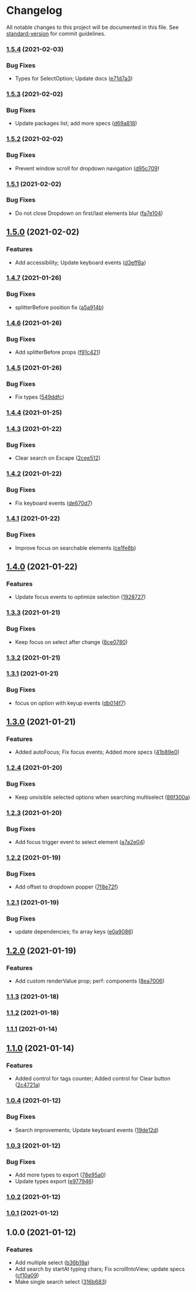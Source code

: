 # Changelog

All notable changes to this project will be documented in this file. See [standard-version](https://github.com/conventional-changelog/standard-version) for commit guidelines.

### [1.5.4](https://github.com/o-mega/artof-select/compare/v1.5.3...v1.5.4) (2021-02-03)


### Bug Fixes

* Types for SelectOption; Update docs ([e71d7a3](https://github.com/o-mega/artof-select/commit/e71d7a3127cb3d16fd733b83ad7181caa6f78fcf))

### [1.5.3](https://github.com/o-mega/artof-select/compare/v1.5.2...v1.5.3) (2021-02-02)


### Bug Fixes

* Update packages list; add more specs ([d69a818](https://github.com/o-mega/artof-select/commit/d69a8187421785702c2eeea1c1054f7ded28fdb3))

### [1.5.2](https://github.com/o-mega/artof-select/compare/v1.5.1...v1.5.2) (2021-02-02)


### Bug Fixes

* Prevent window scroll for dropdown navigation ([d95c709](https://github.com/o-mega/artof-select/commit/d95c709b81e476b6fff23e7b413db7573c70ee37))

### [1.5.1](https://github.com/o-mega/artof-select/compare/v1.5.0...v1.5.1) (2021-02-02)


### Bug Fixes

* Do not close Dropdown on first/last elements blur ([fa7e104](https://github.com/o-mega/artof-select/commit/fa7e1045a0d4e183af14ee68c41d108ea32194c8))

## [1.5.0](https://github.com/o-mega/artof-select/compare/v1.4.7...v1.5.0) (2021-02-02)


### Features

* Add accessibility; Update keyboard events ([d3eff8a](https://github.com/o-mega/artof-select/commit/d3eff8af686bdbf62b844a28406208742caf3b45))

### [1.4.7](https://github.com/o-mega/artof-select/compare/v1.4.6...v1.4.7) (2021-01-26)


### Bug Fixes

* splitterBefore position fix ([a5a914b](https://github.com/o-mega/artof-select/commit/a5a914b0f59bd8e1ee23704a80e969a409887371))

### [1.4.6](https://github.com/o-mega/artof-select/compare/v1.4.5...v1.4.6) (2021-01-26)


### Bug Fixes

* Add splitterBefore props ([f91c421](https://github.com/o-mega/artof-select/commit/f91c42117b4965361f4385aa08e5542f10c91323))

### [1.4.5](https://github.com/o-mega/artof-select/compare/v1.4.4...v1.4.5) (2021-01-26)


### Bug Fixes

* Fix types ([549ddfc](https://github.com/o-mega/artof-select/commit/549ddfc53e2df04531ddd410d38dc351b8533d0a))

### [1.4.4](https://github.com/o-mega/artof-select/compare/v1.4.3...v1.4.4) (2021-01-25)

### [1.4.3](https://github.com/o-mega/artof-select/compare/v1.4.2...v1.4.3) (2021-01-22)


### Bug Fixes

* Clear search on Escape ([2cee512](https://github.com/o-mega/artof-select/commit/2cee512db75dd910dfd6e94d93e1b28d344cbf63))

### [1.4.2](https://github.com/o-mega/artof-select/compare/v1.4.1...v1.4.2) (2021-01-22)


### Bug Fixes

* Fix keyboard events ([de670d7](https://github.com/o-mega/artof-select/commit/de670d7e31d1ee9723404b3437c92a956dc1832d))

### [1.4.1](https://github.com/o-mega/artof-select/compare/v1.4.0...v1.4.1) (2021-01-22)


### Bug Fixes

* Improve focus on searchable elements ([ce1fe8b](https://github.com/o-mega/artof-select/commit/ce1fe8b155e2a3af7155699a419da17ee300e234))

## [1.4.0](https://github.com/o-mega/artof-select/compare/v1.3.3...v1.4.0) (2021-01-22)


### Features

* Update focus events to optimize selection ([1928727](https://github.com/o-mega/artof-select/commit/19287274ccc16306cb57b6433ffcbd572dedd4f8))

### [1.3.3](https://github.com/o-mega/artof-select/compare/v1.3.2...v1.3.3) (2021-01-21)


### Bug Fixes

* Keep focus on select after change ([8ce0780](https://github.com/o-mega/artof-select/commit/8ce07808faa93d95d8028245c0f6ef5871aff143))

### [1.3.2](https://github.com/o-mega/artof-select/compare/v1.3.1...v1.3.2) (2021-01-21)

### [1.3.1](https://github.com/o-mega/artof-select/compare/v1.3.0...v1.3.1) (2021-01-21)


### Bug Fixes

* focus on option with keyup events ([db014f7](https://github.com/o-mega/artof-select/commit/db014f79133bea89e24a07fff1dfb36cb4f8ebad))

## [1.3.0](https://github.com/o-mega/artof-select/compare/v1.2.4...v1.3.0) (2021-01-21)


### Features

* Added autoFocus; Fix focus events; Added more specs ([41b89e0](https://github.com/o-mega/artof-select/commit/41b89e0f96b06d5527e3307c8467ed7275494190))

### [1.2.4](https://github.com/o-mega/artof-select/compare/v1.2.3...v1.2.4) (2021-01-20)


### Bug Fixes

* Keep unvisible selected options when searching multiselect ([86f300a](https://github.com/o-mega/artof-select/commit/86f300a569c6a9a3b9a505dc9fe23f6ffbc83f52))

### [1.2.3](https://github.com/o-mega/artof-select/compare/v1.2.2...v1.2.3) (2021-01-20)


### Bug Fixes

* Add focus trigger event to select element ([a7a2e04](https://github.com/o-mega/artof-select/commit/a7a2e040cd85726d365922523d9263c4d361f59d))

### [1.2.2](https://github.com/o-mega/artof-select/compare/v1.2.1...v1.2.2) (2021-01-19)


### Bug Fixes

* Add offset to dropdown popper ([7f8e72f](https://github.com/o-mega/artof-select/commit/7f8e72f4930f2c004dfff5a7e62626472e39e9eb))

### [1.2.1](https://github.com/o-mega/artof-select/compare/v1.2.0...v1.2.1) (2021-01-19)


### Bug Fixes

* update dependencies; fix array keys ([e0a9086](https://github.com/o-mega/artof-select/commit/e0a90869aa5ef013364a30af1d136dace81af044))

## [1.2.0](https://github.com/o-mega/artof-select/compare/v1.1.3...v1.2.0) (2021-01-19)


### Features

* Add custom renderValue prop; perf: components ([8ea7006](https://github.com/o-mega/artof-select/commit/8ea7006b24035c05035f3a0a20035bc864f09a4b))

### [1.1.3](https://github.com/o-mega/artof-select/compare/v1.1.2...v1.1.3) (2021-01-18)

### [1.1.2](https://github.com/o-mega/artof-select/compare/v1.1.1...v1.1.2) (2021-01-18)

### [1.1.1](https://github.com/o-mega/artof-select/compare/v1.1.0...v1.1.1) (2021-01-14)

## [1.1.0](https://github.com/o-mega/artof-select/compare/v1.0.4...v1.1.0) (2021-01-14)


### Features

* Added control for tags counter; Added control for Clear button ([2c4721a](https://github.com/o-mega/artof-select/commit/2c4721a162481f39eb42e5aaf7fd58997f756207))

### [1.0.4](https://github.com/o-mega/artof-select/compare/v1.0.3...v1.0.4) (2021-01-12)


### Bug Fixes

* Search improvements; Update keyboard events ([19de12d](https://github.com/o-mega/artof-select/commit/19de12d332c2aa19968f78da441c3bf06a0e9d7b))

### [1.0.3](https://github.com/o-mega/artof-select/compare/v1.0.2...v1.0.3) (2021-01-12)


### Bug Fixes

* Add more types to export ([78e95a0](https://github.com/o-mega/artof-select/commit/78e95a0c40aabed83f2ec58cf9c6799eeb680516))
* Update types export ([e977946](https://github.com/o-mega/artof-select/commit/e977946276ef9e880cbda8d3bd9fa9d6a792c2d3))

### [1.0.2](https://github.com/o-mega/artof-select/compare/v1.0.1...v1.0.2) (2021-01-12)

### [1.0.1](https://github.com/o-mega/artof-select/compare/v1.0.0...v1.0.1) (2021-01-12)

## 1.0.0 (2021-01-12)


### Features

* Add multiple select ([b36b19a](https://github.com/o-mega/artof-select/commit/b36b19aa64c18246ea724b34beeac8ed26d27b9f))
* Add search by startAt typing chars; Fix scrollIntoView; update specs ([cf10a09](https://github.com/o-mega/artof-select/commit/cf10a0921f1b019f1495e7d1557861b167415e9e))
* Make single search select ([316b683](https://github.com/o-mega/artof-select/commit/316b683874cb0f466055919a4a1a12ee34106d45))
